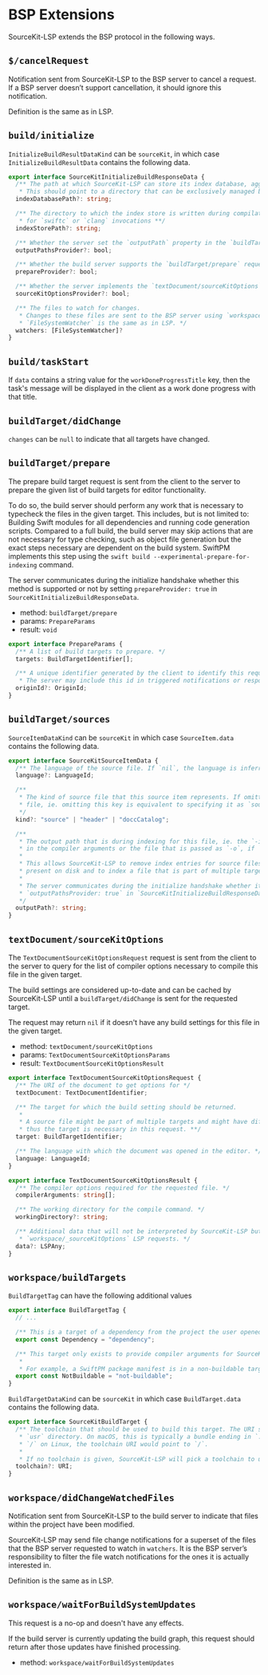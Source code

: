 # BSP Extensions

SourceKit-LSP extends the BSP protocol in the following ways.

## `$/cancelRequest`

Notification sent from SourceKit-LSP to the BSP server to cancel a request. If a BSP server doesn’t support cancellation, it should ignore this notification.

Definition is the same as in LSP.

## `build/initialize`

`InitializeBuildResultDataKind` can be `sourceKit`, in which case `InitializeBuildResultData` contains the following data.

```ts
export interface SourceKitInitializeBuildResponseData {
  /** The path at which SourceKit-LSP can store its index database, aggregating data from `indexStorePath`.
   * This should point to a directory that can be exclusively managed by SourceKit-LSP. Its exact location can be arbitrary. */
  indexDatabasePath?: string;

  /** The directory to which the index store is written during compilation, ie. the path passed to `-index-store-path`
   * for `swiftc` or `clang` invocations **/
  indexStorePath?: string;

  /** Whether the server set the `outputPath` property in the `buildTarget/sources` request */
  outputPathsProvider?: bool;

  /** Whether the build server supports the `buildTarget/prepare` request */
  prepareProvider?: bool;

  /** Whether the server implements the `textDocument/sourceKitOptions` request. */
  sourceKitOptionsProvider?: bool;

  /** The files to watch for changes.
   * Changes to these files are sent to the BSP server using `workspace/didChangeWatchedFiles`.
   * `FileSystemWatcher` is the same as in LSP. */
  watchers: [FileSystemWatcher]?
}
```

## `build/taskStart`

If `data` contains a string value for the `workDoneProgressTitle` key, then the task's message will be displayed in the client as a work done progress with that title.

## `buildTarget/didChange`

`changes` can be `null` to indicate that all targets have changed.

## `buildTarget/prepare`

The prepare build target request is sent from the client to the server to prepare the given list of build targets for editor functionality.

To do so, the build server should perform any work that is necessary to typecheck the files in the given target. This includes, but is not limited to: Building Swift modules for all dependencies and running code generation scripts. Compared to a full build, the build server may skip actions that are not necessary for type checking, such as object file generation but the exact steps necessary are dependent on the build system. SwiftPM implements this step using the `swift build --experimental-prepare-for-indexing` command.

The server communicates during the initialize handshake whether this method is supported or not by setting `prepareProvider: true` in `SourceKitInitializeBuildResponseData`.

- method: `buildTarget/prepare`
- params: `PrepareParams`
- result: `void`

```ts
export interface PrepareParams {
  /** A list of build targets to prepare. */
  targets: BuildTargetIdentifier[];

  /** A unique identifier generated by the client to identify this request.
   * The server may include this id in triggered notifications or responses. **/
  originId?: OriginId;
}
```

## `buildTarget/sources`

`SourceItemDataKind` can be `sourceKit` in which case `SourceItem.data` contains the following data.

```ts
export interface SourceKitSourceItemData {
  /** The language of the source file. If `nil`, the language is inferred from the file extension. */
  language?: LanguageId;

  /**
   * The kind of source file that this source item represents. If omitted, the item is assumed to be a normal source
   * file, ie. omitting this key is equivalent to specifying it as `source`.
   */
  kind?: "source" | "header" | "doccCatalog";

  /**
   * The output path that is during indexing for this file, ie. the `-index-unit-output-path`, if it is specified
   * in the compiler arguments or the file that is passed as `-o`, if `-index-unit-output-path` is not specified.
   *
   * This allows SourceKit-LSP to remove index entries for source files that are removed from a target but remain
   * present on disk and to index a file that is part of multiple targets in the context of each target.
   *
   * The server communicates during the initialize handshake whether it populates this property by setting
   * `outputPathsProvider: true` in `SourceKitInitializeBuildResponseData`.
   */
  outputPath?: string;
}
```

## `textDocument/sourceKitOptions`

The `TextDocumentSourceKitOptionsRequest` request is sent from the client to the server to query for the list of compiler options necessary to compile this file in the given target.

The build settings are considered up-to-date and can be cached by SourceKit-LSP until a `buildTarget/didChange` is sent for the requested target.

The request may return `nil` if it doesn't have any build settings for this file in the given target.

- method: `textDocument/sourceKitOptions`
- params: `TextDocumentSourceKitOptionsParams`
- result: `TextDocumentSourceKitOptionsResult`

```ts
export interface TextDocumentSourceKitOptionsRequest {
  /** The URI of the document to get options for */
  textDocument: TextDocumentIdentifier;

  /** The target for which the build setting should be returned.
   *
   * A source file might be part of multiple targets and might have different compiler arguments in those two targets,
   * thus the target is necessary in this request. **/
  target: BuildTargetIdentifier;

  /** The language with which the document was opened in the editor. */
  language: LanguageId;
}

export interface TextDocumentSourceKitOptionsResult {
  /** The compiler options required for the requested file. */
  compilerArguments: string[];

  /** The working directory for the compile command. */
  workingDirectory?: string;

  /** Additional data that will not be interpreted by SourceKit-LSP but made available to clients in the
   * `workspace/_sourceKitOptions` LSP requests. */
  data?: LSPAny;
}
```

## `workspace/buildTargets`

`BuildTargetTag` can have the following additional values

```ts
export interface BuildTargetTag {
  // ...

  /** This is a target of a dependency from the project the user opened, eg. a target that builds a SwiftPM dependency. */
  export const Dependency = "dependency";

  /** This target only exists to provide compiler arguments for SourceKit-LSP can't be built standalone.
   *
   * For example, a SwiftPM package manifest is in a non-buildable target. **/
  export const NotBuildable = "not-buildable";
}
```

`BuildTargetDataKind` can be `sourceKit` in which case `BuildTarget.data` contains the following data.


```ts
export interface SourceKitBuildTarget {
  /** The toolchain that should be used to build this target. The URI should point to the directory that contains the
   * `usr` directory. On macOS, this is typically a bundle ending in `.xctoolchain`. If the toolchain is installed to
   * `/` on Linux, the toolchain URI would point to `/`.
   *
   * If no toolchain is given, SourceKit-LSP will pick a toolchain to use for this target. **/
  toolchain?: URI;
}
```

## `workspace/didChangeWatchedFiles`

Notification sent from SourceKit-LSP to the build server to indicate that files within the project have been modified.

SourceKit-LSP may send file change notifications for a superset of the files that the BSP server requested to watch in `watchers`. It is the BSP server’s responsibility to filter the file watch notifications for the ones it is actually interested in.

Definition is the same as in LSP.

## `workspace/waitForBuildSystemUpdates`

This request is a no-op and doesn't have any effects.

If the build server is currently updating the build graph, this request should return after those updates have finished processing.

- method: `workspace/waitForBuildSystemUpdates`
